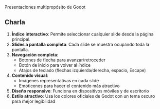 Presentaciones multipropósito de Godot

## Charla

1. **Índice interactivo**: Permite seleccionar cualquier slide desde la página principal.
2. **Slides a pantalla completa**: Cada slide se muestra ocupando toda la pantalla.
3. **Navegación completa**: 
   - Botones de flecha para avanzar/retroceder
   - Botón de inicio para volver al índice
   - Atajos de teclado (flechas izquierda/derecha, espacio, Escape)
4. **Contenido visual**:
   - Imágenes representativas en cada slide
   - Emoticones para hacer el contenido más atractivo
5. **Diseño responsivo**: Funciona en dispositivos móviles y de escritorio
6. **Estilo atractivo**: Usa los colores oficiales de Godot con un tema oscuro para mejor legibilidad

